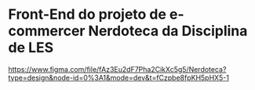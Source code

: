 # Front-End do projeto de e-commercer Nerdoteca da Disciplina de LES

https://www.figma.com/file/fAz3Eu2dF7Pha2CikXc5g5/Nerdoteca?type=design&node-id=0%3A1&mode=dev&t=fCzpbe8fpKH5pHX5-1


